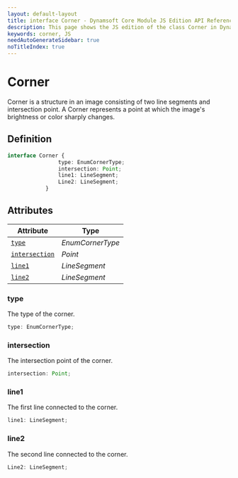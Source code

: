 ```yaml
---
layout: default-layout
title: interface Corner - Dynamsoft Core Module JS Edition API Reference
description: This page shows the JS edition of the class Corner in Dynamsoft Core Module.
keywords: corner, JS
needAutoGenerateSidebar: true
noTitleIndex: true
---
```


# Corner

Corner is a structure in an image consisting of two line segments and intersection point. A Corner represents a point at which the image's brightness or color sharply changes.

## Definition

```typescript
interface Corner {
                type: EnumCornerType;
                intersection: Point;
                line1: LineSegment;
                Line2: LineSegment;
            } 
```

## Attributes
  
| Attribute | Type |
|---------- | ---- |
| [`type`](#type) | *EnumCornerType* |
| [`intersection`](#intersection) | *Point* |
| [`line1`](#line1) | *LineSegment* |
| [`line2`](#line2) | *LineSegment* |

### type

The type of the corner.

```typescript
type: EnumCornerType;
```

### intersection

The intersection point of the corner.

```typescript
intersection: Point;
```

### line1

The first line connected to the corner.

```typescript
line1: LineSegment;
```

### line2

The second line connected to the corner.

```typescript
Line2: LineSegment;
```
